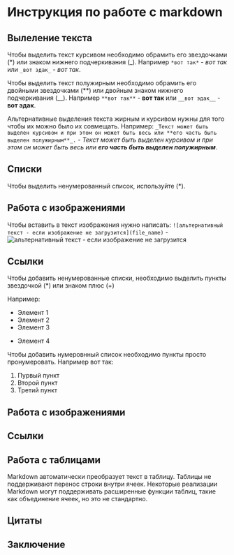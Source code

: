 # Инструкция по работе с markdown

## Вылеление текста

Чтобы выделить текст курсивом необходимо обрамить его звездочками (*) или знаком нижнего подчеркивания (_). Например `*вот так*` - *вот так* или `_вот эдак_` - _вот так_.

Чтобы выделить текст полужирным необходимо обрамить его двойными звездочками (**) или двойным знаком нижнего подчеркивания (__). Например `**вот так**` - **вот так** или `__вот эдак__` - __вот эдак__.

Альтернативные выделения текста жирным и курсивом нужны для того чтобы их можно было их совмещать. Например: `_Текст может быть выделен курсивом и при этом он может быть весь или **его часть быть выделен полужирным**_.` - _Текст может быть выделен курсивом и при этом он может быть весь или **его часть быть выделен полужирным**_.

## Списки

Чтобы выделить ненумерованный список, используйте (*).

## Работа с изображениями
Чтобы вставить в текст изображения нужно написать: `![альтернативный текст - если изображение не загрузится](file_name)` - ![альтернативный текст - если изображение не загрузится](logo-prime.png)

## Ссылки

Чтобы добавить ненумерованные списки, необходимо выделить пункты звездочкой (*) или знаком плюс (+)

Например:

* Элемент 1
* Элемент 2
* Элемент 3
+ Элемент 4

Чтобы добавить нумеровнный список необходимо пункты просто пронумеровать. Например вот так:

1. Пурвый пункт
2. Второй пункт
3. Третий пункт

## Работа с изображениями

## Ссылки

## Работа с таблицами

Markdown автоматически преобразует текст в таблицу.
Таблицы не поддерживают перенос строки внутри ячеек.
Некоторые реализации Markdown могут поддерживать расширенные функции таблиц, такие как объединение ячеек, но это не стандартно.

## Цитаты

## Заключение